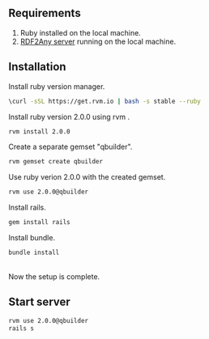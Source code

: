 Requirements
------------
1. Ruby installed on the local machine.
2. [RDF2Any server](https://github.com/LinDA-tools/RDF2Any) running on the local machine.

Installation
------------

Install ruby version manager. 
```sh
\curl -sSL https://get.rvm.io | bash -s stable --ruby
```
Install ruby version 2.0.0 using rvm . 
```sh
rvm install 2.0.0
```
Create a separate gemset "qbuilder". 
```sh
rvm gemset create qbuilder
```
Use ruby verion 2.0.0 with the created gemset. 
```sh
rvm use 2.0.0@qbuilder
```
Install rails. 
```sh
gem install rails
```
Install bundle. 
```sh
bundle install
```
<br> 
Now the setup is complete. 

<br>

Start server
------------
```sh
rvm use 2.0.0@qbuilder
rails s
```

